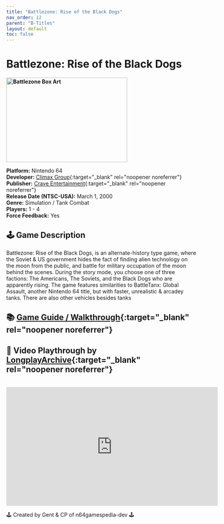 ```yaml
---
title: "Battlezone: Rise of the Black Dogs"
nav_order: 12
parent: "B-Titles"
layout: default
toc: false
---
```


# Battlezone: Rise of the Black Dogs
<b>
<img src="https://gamepedia.cursecdn.com/gamia_gamepedia_en/thumb/e/e3/Front-Cover-Battlezone-Rise-of-the-Black-Dogs-NA-N64.jpg/450px-Front-Cover-Battlezone-Rise-of-the-Black-Dogs-NA-N64.jpg?version=b6906a45b0deaee7c41b9d040dacae6c" alt="Battlezone Box Art" style="object-fit:cover;width:320px;height:224px"/>
</b>

**Platform:** Nintendo 64  
**Developer:** [Climax Group](https://en.wikipedia.org/wiki/Climax_Group){:target="_blank" rel="noopener noreferrer"}  
**Publisher:** [Crave Entertainment](https://en.wikipedia.org/wiki/Crave_Entertainment){:target="_blank" rel="noopener noreferrer"}  
**Release Date (NTSC-USA):** March 1, 2000  
**Genre:** Simulation / Tank Combat  
**Players:** 1 - 4  
**Force Feedback:** Yes  

## 🕹️ Game Description
Battlezone: Rise of the Black Dogs, is an alternate-history type game, where the Soviet & US government hides the fact of finding alien technology on the moon from the public, and battle for military occupation of the moon behind the scenes. During the story mode, you choose one of three factions: The Americans, The Soviets, and the Black Dogs who are apparently rising. The game features similarities to BattleTanx: Global Assault, another Nintendo 64 title, but with faster, unrealistic & arcadey tanks. There are also other vehicles besides tanks

## 📚 [Game Guide / Walkthrough](https://gamefaqs.gamespot.com/n64/196739-battlezone-rise-of-the-black-dogs/faqs/9862){:target="_blank" rel="noopener noreferrer"}

## 🎥 Video Playthrough by [LongplayArchive](https://www.youtube.com/channel/UCM8XzXipyTsylZ_WsGKmdKQ){:target="_blank" rel="noopener noreferrer"}  
<br />
<iframe width="560" height="315" src="https://www.youtube.com/embed/PvdpV9YX9sc" title="Battlezone: Rise of the Black Dogs – Longplay by LongplayArchive" frameborder="0" allowfullscreen></iframe>

🕹️ Created by Gent & CP of n64gamespedia-dev 🕹️

<!-- Vault Format: n64gamespedia-dev -->
<!-- Protocol Source: _vault-specs/format-protocol.md -->
